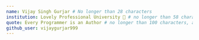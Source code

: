 ```yaml
---
name: Vijay Singh Gurjar # No longer than 28 characters
institution: Lovely Professional University 🚩 # no longer than 58 characters
quote: Every Programmer is an Author # no longer than 100 characters, avoid using quotes(") to guarantee the format remains the same.
github_user: vijaygurjar999
---
```

